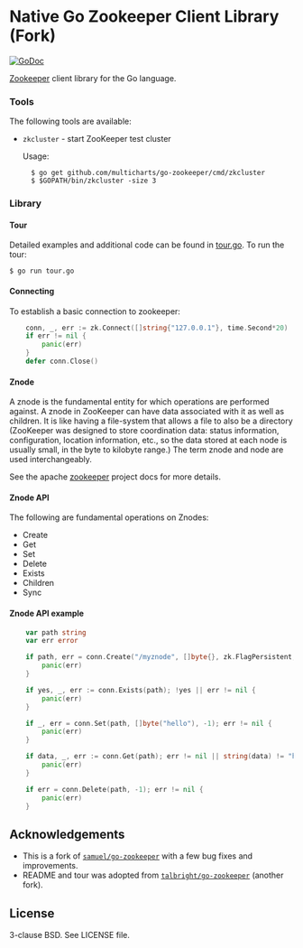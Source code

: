Native Go Zookeeper Client Library (Fork)
=========================================

[![GoDoc](https://godoc.org/github.com/multicharts/go-zookeeper/zk?status.svg)](https://godoc.org/github.com/multicharts/go-zookeeper/zk)

[Zookeeper](https://zookeeper.apache.org/) client library for the Go language.

### Tools

The following tools are available:

* `zkcluster` - start ZooKeeper test cluster

    Usage:

        $ go get github.com/multicharts/go-zookeeper/cmd/zkcluster
        $ $GOPATH/bin/zkcluster -size 3

### Library

#### Tour

Detailed examples and additional code can be found in [tour.go](examples/tour.go). To run the tour:

    $ go run tour.go

#### Connecting

To establish a basic connection to zookeeper:

```go
	conn, _, err := zk.Connect([]string{"127.0.0.1"}, time.Second*20)
	if err != nil {
		panic(err)
	}
	defer conn.Close()
```

#### Znode

A znode is the fundamental entity for which operations are performed against. A znode in ZooKeeper can have data associated with it as well as children. It is like having a file-system that allows a file to also be a directory (ZooKeeper was designed to store coordination data: status information, configuration, location information, etc., so the data stored at each node is usually small, in the byte to kilobyte range.) The term znode and node are used interchangeably.

See the apache [zookeeper](https://zookeeper.apache.org/doc/trunk/zookeeperOver.html) project docs for more details.

#### Znode API

The following are fundamental operations on Znodes:
* Create
* Get
* Set
* Delete
* Exists
* Children
* Sync

#### Znode API example

```go
	var path string
	var err error

	if path, err = conn.Create("/myznode", []byte{}, zk.FlagPersistent, zk.WorldACL(zk.PermAll)); err != nil {
		panic(err)
	}

	if yes, _, err := conn.Exists(path); !yes || err != nil {
		panic(err)
	}

	if _, err = conn.Set(path, []byte("hello"), -1); err != nil {
		panic(err)
	}

	if data, _, err := conn.Get(path); err != nil || string(data) != "hello" {
		panic(err)
	} 

	if err = conn.Delete(path, -1); err != nil {
		panic(err)
	}
```

Acknowledgements
----------------

* This is a fork of [`samuel/go-zookeeper`](https://github.com/samuel/go-zookeeper) with a few bug fixes and improvements.
* README and tour was adopted from [`talbright/go-zookeeper`](https://github.com/talbright/go-zookeeper) (another fork).

License
-------

3-clause BSD. See LICENSE file.
